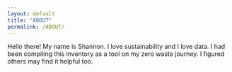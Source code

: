 ```yaml
---
layout: default
title: "ABOUT"
permalink: /ABOUT/
---
```


Hello there! My name is Shannon. I love sustainability and I love data. I had been compiling this inventory as a tool on my zero waste journey. I figured others may find it helpful too. 
